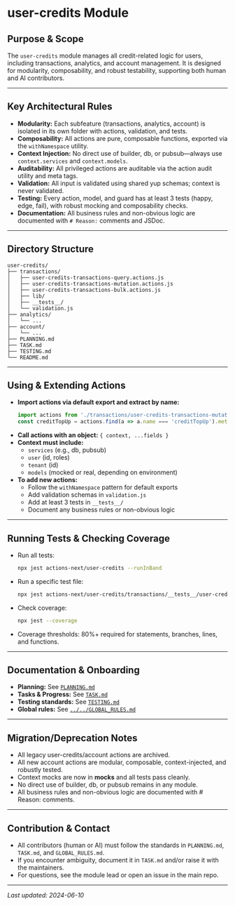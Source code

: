 # user-credits Module

## Purpose & Scope
The `user-credits` module manages all credit-related logic for users, including transactions, analytics, and account management. It is designed for modularity, composability, and robust testability, supporting both human and AI contributors.

---

## Key Architectural Rules
- **Modularity:** Each subfeature (transactions, analytics, account) is isolated in its own folder with actions, validation, and tests.
- **Composability:** All actions are pure, composable functions, exported via the `withNamespace` utility.
- **Context Injection:** No direct use of builder, db, or pubsub—always use `context.services` and `context.models`.
- **Auditability:** All privileged actions are auditable via the action audit utility and meta tags.
- **Validation:** All input is validated using shared yup schemas; context is never validated.
- **Testing:** Every action, model, and guard has at least 3 tests (happy, edge, fail), with robust mocking and composability checks.
- **Documentation:** All business rules and non-obvious logic are documented with `# Reason:` comments and JSDoc.

---

## Directory Structure
```
user-credits/
├── transactions/
│   ├── user-credits-transactions-query.actions.js
│   ├── user-credits-transactions-mutation.actions.js
│   ├── user-credits-transactions-bulk.actions.js
│   ├── lib/
│   ├── __tests__/
│   └── validation.js
├── analytics/
│   └── ...
├── account/
│   └── ...
├── PLANNING.md
├── TASK.md
├── TESTING.md
└── README.md
```

---

## Using & Extending Actions
- **Import actions via default export and extract by name:**
  ```js
  import actions from './transactions/user-credits-transactions-mutation.actions.js';
  const creditTopUp = actions.find(a => a.name === 'creditTopUp').method;
  ```
- **Call actions with an object:** `{ context, ...fields }`
- **Context must include:**
  - `services` (e.g., db, pubsub)
  - `user` (id, roles)
  - `tenant` (id)
  - `models` (mocked or real, depending on environment)
- **To add new actions:**
  - Follow the `withNamespace` pattern for default exports
  - Add validation schemas in `validation.js`
  - Add at least 3 tests in `__tests__/`
  - Document any business rules or non-obvious logic

---

## Running Tests & Checking Coverage
- Run all tests:
  ```sh
  npx jest actions-next/user-credits --runInBand
  ```
- Run a specific test file:
  ```sh
  npx jest actions-next/user-credits/transactions/__tests__/user-credits-transactions-mutation.actions.test.js --runInBand
  ```
- Check coverage:
  ```sh
  npx jest --coverage
  ```
- Coverage thresholds: 80%+ required for statements, branches, lines, and functions.

---

## Documentation & Onboarding
- **Planning:** See [`PLANNING.md`](./PLANNING.md)
- **Tasks & Progress:** See [`TASK.md`](./TASK.md)
- **Testing standards:** See [`TESTING.md`](./TESTING.md)
- **Global rules:** See [`../../GLOBAL_RULES.md`](../../GLOBAL_RULES.md)

---

## Migration/Deprecation Notes
- All legacy user-credits/account actions are archived.
- All new account actions are modular, composable, context-injected, and robustly tested.
- Context mocks are now in __mocks__ and all tests pass cleanly.
- No direct use of builder, db, or pubsub remains in any module.
- All business rules and non-obvious logic are documented with # Reason: comments.

---

## Contribution & Contact
- All contributors (human or AI) must follow the standards in `PLANNING.md`, `TASK.md`, and `GLOBAL_RULES.md`.
- If you encounter ambiguity, document it in `TASK.md` and/or raise it with the maintainers.
- For questions, see the module lead or open an issue in the main repo.

---

_Last updated: 2024-06-10_ 